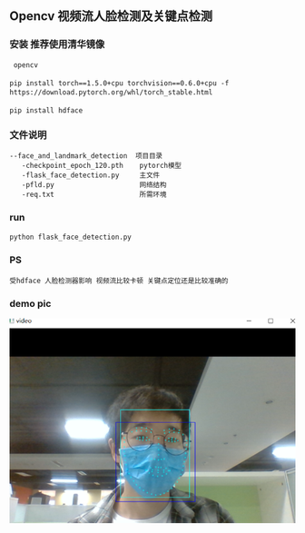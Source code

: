 ## Opencv 视频流人脸检测及关键点检测

### 安装 推荐使用清华镜像

     opencv

    pip install torch==1.5.0+cpu torchvision==0.6.0+cpu -f https://download.pytorch.org/whl/torch_stable.html

    pip install hdface

### 文件说明

    --face_and_landmark_detection  项目目录
       -checkpoint_epoch_120.pth    pytorch模型
       -flask_face_detection.py     主文件
       -pfld.py                     网络结构
       -req.txt                     所需环境

### run
    python flask_face_detection.py

### PS

    受hdface 人脸检测器影响 视频流比较卡顿 关键点定位还是比较准确的

### demo  pic

![Image text](https://github.com/budaLi/face_and_landmark_detection/blob/master/image.png)
